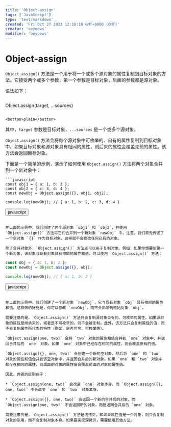 ```yaml
---
title: 'Object-assign'
tags: ['JavaScript']
type: 'text/markdown'
created: 'Fri Oct 27 2023 12:18:10 GMT+0000 (GMT)'
creator: 'oeyoews'
modifier: 'oeyoews'
---
```


# Object-assign

`Object.assign()` 方法是一个用于将一个或多个源对象的属性复制到目标对象的方法。它接受两个或多个参数，第一个参数是目标对象，后面的参数都是源对象。

语法如下：

```
```
Object.assign(target, ...sources)
```

<button>plain</button>
```

其中，`target` 参数是目标对象，`...sources` 是一个或多个源对象。

`Object.assign()` 方法会将每个源对象中可枚举的、自有的属性复制到目标对象中。如果目标对象和源对象具有相同的属性，则后来的属性会覆盖先前的属性。该方法会返回目标对象。

下面是一个简单的示例，演示了如何使用 `Object.assign()` 方法将两个对象合并到一个新对象中：

```
```javascript
const obj1 = { a: 1, b: 2 };
const obj2 = { c: 3, d: 4 };
const newObj = Object.assign({}, obj1, obj2);

console.log(newObj); // { a: 1, b: 2, c: 3, d: 4 }
```

<button>javascript</button>
```

在上面的示例中，我们创建了两个源对象 `obj1` 和 `obj2`，并使用 `Object.assign()` 方法将它们合并到一个新对象 `newObj` 中。注意，我们首先传递了一个空对象 `{}` 作为目标对象，这样就不会修改任何已有的对象。

除了合并对象外，`Object.assign()` 方法还可以用于复制对象。例如，如果你想要创建一个新对象，该对象与现有对象具有相同的属性和值，可以使用 `Object.assign()` 方法：

```
```javascript
const obj = { a: 1, b: 2 };
const newObj = Object.assign({}, obj);

console.log(newObj); // { a: 1, b: 2 }
```

<button>javascript</button>
```

在上面的示例中，我们创建了一个新对象 `newObj`，它与现有对象 `obj` 具有相同的属性和值。这样做的好处是，你可以修改 `newObj`，而不会影响到原始对象 `obj`。

需要注意的是，`Object.assign()` 方法只会复制源对象自有的、可枚举的属性。如果源对象的属性是继承来的，或者是不可枚举的，则不会被复制。此外，该方法只会复制属性的值，而不会复制属性所代表的特性（例如，是否可写、可枚举等）。

`Object.assign(one, two)` 会将 `two` 对象的属性和值合并到 `one` 对象中，并返回合并后的 `one` 对象。如果 `one` 对象中已经存在相同的属性，则会覆盖原有的值。

`Object.assign({}, one, two)` 会创建一个新的空对象，然后将 `one` 和 `two` 对象的属性和值合并到该空对象中，并返回合并后的新对象。如果 `one` 和 `two` 对象中都存在相同的属性，则后面的对象的属性值会覆盖前面的对象的属性值。

因此，两者的区别在于：

* `Object.assign(one, two)` 会改变 `one` 对象本身，而 `Object.assign({}, one, two)` 不会改变 `one` 和 `two` 对象本身。

* `Object.assign({}, one, two)` 会返回一个新的合并后的对象，而 `Object.assign(one, two)` 不会返回新的对象，而是返回合并后的 `one` 对象。

需要注意的是，`Object.assign()` 方法是浅拷贝，即如果属性值是一个对象，则只会复制对象的引用，而不会复制对象本身。如果要实现深拷贝，需要使用其他方法。
